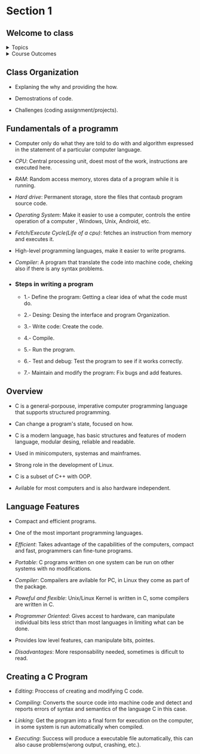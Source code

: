 # Section 1

## Welcome to class

<details>
<summary>Topics</summary>

  - *Overview of C* - Efficient, portable, power and flexibility, 
    programmer oriented.

  - *Language features* - Imperative language, top-down planning, structured 
    programming.

  - *Advantages of using C* - Small, fast progras, reliable, easy to learn and 
    understand.

  - How to use a moder, cross-platafor IDE to write, edit and debug your C code.

  - *Basic C concepts* - Structure of a program, comments, output using printf,
    "Hello world".

  - *Makefiles* - How to build.

  - *Variables* - Declaring and using variables.

  - *Data types* - int, float, double, char, etc (as well as enums and type
    definitions).

  - *Basic Operators* - Logical, arithmethic and assignment.

  - *Conditional Statement* - Making decision (if, switch).

  - *Repeating code* - Looping (for, while and do-while).

  - *Arrays* - Defining and initializing, multi-dimensional.

  - *Functions* - Declaration and use, arguments and parameters, 
    call by values vs call by reference.

  - *Debbuging* - Call stack, common mistakes, understanding compiler messages.

  - *Structs* - Initializing, nested strcuctures, variants.

  - *Character Strings* - Basic, arrays of char, character operation.

  - *Pointes* - Definition and use, using with functions and arrays, malloc, 
    pointer arithmetic.

  - *The Preproccesor* - #define, #include.

  - *Input and Output* - getchar, scanf.

  - *File Input/Output* - Reading and writing to a file, file operations.

  - *Standard C Library* - Strings functions, math functions, utility functions, 
    standard header.
</details>

<details>
<summary>Course Outcomes</summary>
 
  - Being able to write begginer C programs.

  - Being able to write efficient, high quality C code (modular/ low coupling).

  - Being able to find and fix your erros (understand compiler messages).

  - You will understand fundamental aspects of the C Programming language.
</details>

## Class Organization

- Explaning the why and providing the how.

- Demostrations of code.

- Challenges (coding assignment/projects).

## Fundamentals of a programm

- Computer only do what they are told to do with and algorithm expressed in the 
  statement of a particular computer language.

- *CPU*: Central processing unit, doest most of the work, 
  instructions are executed here.

- *RAM*: Random access memory, stores data of a program while it is running.

- *Hard drive*: Permanent storage, store the files that contaub program source
  code.

- *Operating System*: Make it easier to use a computer, 
  controls the entire operation of a computer , Windows, Unix, Android, etc.

- *Fetch/Execute Cycle(Life of a cpu)*: fetches an instruction from memory
  and executes it.

- High-level programming languages, make it easier to write programs.

- *Compiler*: A program that translate the code into machine code,
  cheking also if there is any syntax problems.

- ### Steps in writing a program

  - 1.- Define the program: Getting a clear idea of what the code must do.

  - 2.- Desing: Desing the interface and program Organization.

  - 3.- Write code: Create the code.

  - 4.- Compile.

  - 5.- Run the program.

  - 6.- Test and debug: Test the program to see if it works correctly.

  - 7.- Maintain and modify the program: Fix bugs and add features.
  
## Overview

- C is a general-porpouse, imperative computer programming language that supports
  structured programming.

- Can change a program's state, focused on how.

- C is a modern language, has basic structures and features of modern language,
  modular desing, reliable and readable.

- Used in minicomputers, systemas and mainframes.

- Strong role in the development of Linux.

- C is a subset of C++ with OOP.

- Avilable for most computers and is also hardware independent.


## Language Features

- Compact and efficient programs.

- One of the most important programming languages.

- *Efficient*: Takes advantage of the capabilities of the computers,
  compact and fast, programmers can fine-tune programs.

- *Portable*: C programs written on one system can be run on other systems with
  no modifications.

- *Compiler*: Compailers are avilable for PC, in Linux they come as part of the 
  package.

- *Poweful and flexible*: Unix/Linux Kernel is written in C, some compilers are
  written in C.

- *Programmer Oriented*: Gives accest to hardware, can manipulate individual bits
  less strict than most languages in limiting what can be done.

- Provides low level features, can manipulate bits, pointes.

- *Disadvantages*: More responsability needed, sometimes is dificult to read. 

## Creating a C Program

- *Editing*: Proccess of creating and modifying C code.

- *Compiling*: Converts the source code into machine code and detect 
  and reports errors of syntax and semantics of the language C in this case.

- *Linking*: Get the program into a final form for execution on the computer,
  in some system is run automatically when compiled.

- *Executing*: Success will produce a executable file automatically,
  this can also cause problems(wrong output, crashing, etc.). 